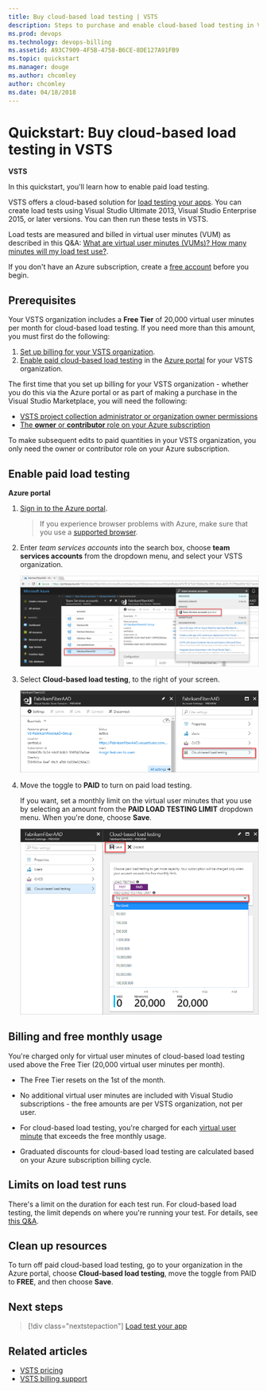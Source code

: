 ```yaml
---
title: Buy cloud-based load testing | VSTS
description: Steps to purchase and enable cloud-based load testing in VSTS (Visual Studio Online, VSO, VSTS) via the Azure portal
ms.prod: devops
ms.technology: devops-billing
ms.assetid: A93C7909-4F5B-4758-B6CE-8DE127A91FB9
ms.topic: quickstart
ms.manager: douge
ms.author: chcomley
author: chcomley
ms.date: 04/18/2018
---
```

[//]: # (monikerRange: 'vsts')

# Quickstart: Buy cloud-based load testing in VSTS

**VSTS**

In this quickstart, you'll learn how to enable paid load testing.

VSTS offers a cloud-based solution for [load testing your apps](../test/load-test/index.md). You can create load tests using Visual Studio Ultimate 2013, Visual Studio Enterprise 2015, or later versions. You can then run these tests in VSTS.

Load tests are measured and billed in virtual user minutes (VUM) as described in  this Q&A: [What are virtual user minutes (VUMs)? How many minutes will my load test use?](../test/load-test/reference-qa.md#VUM).

If you don't have an Azure subscription, create a [free account](https://azure.microsoft.com/en-us/free/?WT.mc_id=A261C142F) before you begin.

<a name="buy-load-testing"></a>

## Prerequisites

Your VSTS organization includes a **Free Tier** of 20,000 virtual user minutes per month for cloud-based load testing.
If you need more than this amount, you must first do the following:

1. [Set up billing for your VSTS organization](set-up-billing-for-your-organization-vs.md).
2. [Enable paid cloud-based load testing](#buy-load-testing) in the [Azure portal](https://portal.azure.com) for your VSTS organization.

The first time that you set up billing for your VSTS organization - whether you do this via the Azure portal or as part of making a purchase in the Visual Studio Marketplace, you will need the following:

* [VSTS project collection administrator or organization owner permissions](vsts-billing-faq.md#find-owner)
* [The **owner** or **contributor** role on your Azure subscription](add-backup-billing-managers.md)

To make subsequent edits to paid quantities in your VSTS organization, you only need the owner or contributor role on your Azure subscription.

## Enable paid load testing

**Azure portal**

1. [Sign in to the Azure portal](https://portal.azure.com/).

   >If you experience browser problems with Azure, make sure that you use a [supported browser](https://azure.microsoft.com/documentation/articles/azure-preview-portal-supported-browsers-devices/).

2. Enter *team services accounts* into the search box, choose **team services accounts** from the dropdown menu, and select your VSTS organization.

   ![Browse, VSTS organizations, select your organization](_img/_shared/AP_VSO_SelectLinkedOrganization.png)

3. Select **Cloud-based load testing**, to the right of your screen.

    ![Choose Settings, select cloud-based load testing](_img/get-more-build-load-testing/ap_vso_manageservices.png)

4. Move the toggle to **PAID** to turn on paid load testing.

    If you want, set a monthly limit on the virtual user minutes that you use by selecting an amount from the **PAID LOAD TESTING LIMIT** dropdown menu. When you're done, choose **Save**.

    ![Choose Paid, select an optional monthly limit, save changes](_img/get-more-build-load-testing/ap_vso_paidcloudloadtesting.png)

## Billing and free monthly usage

You're charged only for virtual user minutes of cloud-based load testing used above the Free Tier (20,000 virtual user minutes per month).

* The Free Tier resets on the 1st of the month.

* No additional virtual user minutes are included with Visual Studio subscriptions - the free amounts are per VSTS organization, not per user.

* For cloud-based load testing, you're charged for each 
   [virtual user minute](../test/load-test/reference-qa.md#VUM) that exceeds the free monthly usage.

* Graduated discounts for cloud-based load testing are calculated based on your Azure subscription billing cycle.

## Limits on load test runs

There's a limit on the duration for each test run. For cloud-based load testing, the limit depends on where you're running your test.  For details, see [this Q&A](../test/load-test/reference-qa.md#test-limits).

## Clean up resources

To turn off paid cloud-based load testing, go to your organization in the Azure portal, choose **Cloud-based load testing**, move the toggle from PAID to **FREE**, and then choose **Save**.

## Next steps

> [!div class="nextstepaction"]
> [Load test your app](../test/load-test/get-started-simple-cloud-load-test.md)

## Related articles

* [VSTS pricing](https://azure.microsoft.com/pricing/details/visual-studio-team-services/)
* [VSTS billing support](https://visualstudio.microsoft.com/team-services/support/)
